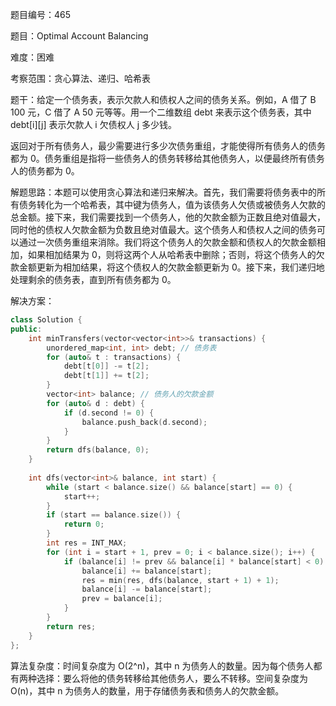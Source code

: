 题目编号：465

题目：Optimal Account Balancing

难度：困难

考察范围：贪心算法、递归、哈希表

题干：给定一个债务表，表示欠款人和债权人之间的债务关系。例如，A 借了 B 100 元，C 借了 A 50 元等等。用一个二维数组 debt 来表示这个债务表，其中 debt[i][j] 表示欠款人 i 欠债权人 j 多少钱。

返回对于所有债务人，最少需要进行多少次债务重组，才能使得所有债务人的债务都为 0。债务重组是指将一些债务人的债务转移给其他债务人，以便最终所有债务人的债务都为 0。

解题思路：本题可以使用贪心算法和递归来解决。首先，我们需要将债务表中的所有债务转化为一个哈希表，其中键为债务人，值为该债务人欠债或被债务人欠款的总金额。接下来，我们需要找到一个债务人，他的欠款金额为正数且绝对值最大，同时他的债权人欠款金额为负数且绝对值最大。这个债务人和债权人之间的债务可以通过一次债务重组来消除。我们将这个债务人的欠款金额和债权人的欠款金额相加，如果相加结果为 0，则将这两个人从哈希表中删除；否则，将这个债务人的欠款金额更新为相加结果，将这个债权人的欠款金额更新为 0。接下来，我们递归地处理剩余的债务表，直到所有债务都为 0。

解决方案：

```cpp
class Solution {
public:
    int minTransfers(vector<vector<int>>& transactions) {
        unordered_map<int, int> debt; // 债务表
        for (auto& t : transactions) {
            debt[t[0]] -= t[2];
            debt[t[1]] += t[2];
        }
        vector<int> balance; // 债务人的欠款金额
        for (auto& d : debt) {
            if (d.second != 0) {
                balance.push_back(d.second);
            }
        }
        return dfs(balance, 0);
    }
    
    int dfs(vector<int>& balance, int start) {
        while (start < balance.size() && balance[start] == 0) {
            start++;
        }
        if (start == balance.size()) {
            return 0;
        }
        int res = INT_MAX;
        for (int i = start + 1, prev = 0; i < balance.size(); i++) {
            if (balance[i] != prev && balance[i] * balance[start] < 0) {
                balance[i] += balance[start];
                res = min(res, dfs(balance, start + 1) + 1);
                balance[i] -= balance[start];
                prev = balance[i];
            }
        }
        return res;
    }
};
```

算法复杂度：时间复杂度为 O(2^n)，其中 n 为债务人的数量。因为每个债务人都有两种选择：要么将他的债务转移给其他债务人，要么不转移。空间复杂度为 O(n)，其中 n 为债务人的数量，用于存储债务表和债务人的欠款金额。